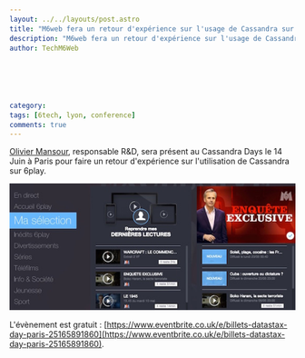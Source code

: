 ```yaml
---
layout: ../../layouts/post.astro
title: "M6web fera un retour d'expérience sur l'usage de Cassandra sur 6play le 14/06/2016"
description: "M6web fera un retour d'expérience sur l'usage de Cassandra sur 6play le 14/06/2016"
author: TechM6Web
     

  
  
  
category:
tags: [6tech, lyon, conference]
comments: true
---
```



[Olivier Mansour](https://twitter.com/omansour), responsable R&D, sera présent au Cassandra Days le 14 Juin à Paris pour faire un retour d'expérience sur l'utilisation de Cassandra sur 6play.

![capture d'écran 6play](/images/posts/6play/ma_selection.jpg)

L'évènement est gratuit : [https://www.eventbrite.co.uk/e/billets-datastax-day-paris-25165891860](https://www.eventbrite.co.uk/e/billets-datastax-day-paris-25165891860). 


